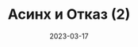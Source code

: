---
date: 2023-03-17
guid: c73192fa-645f-49ed-8f86-0b4a1c4a1775
title: Асинх и Отказ (2)
question: |
    Событие справочника.  
    Запишется ли элемент, если пользователь ответит "Нет"
options:
    - Да, запишется
    - Нет, не запишется
    - Исключение
correct: 0
explanation: |
    Асинх события работают, но платформа их не ожидает  
    Что интересно, мы вернёмся в событие ПередЗаписью, которое уже по факту совершило запись
tags:
    - async
source: https://t.me/JuniorOneS/516
images:
    - /assets/questions/2023-03-17_3_1.jpg
---